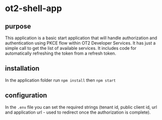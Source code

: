 # ot2-shell-app

## purpose
This application is a basic start application that will handle authorization and authentication using PKCE flow within OT2 Developer Services.
It has just a simple call to get the list of available services.
It includes code for automatically refreshing the token from a refresh token.

## installation
In the application folder run `npm install` then `npm start`

## configuration
In the `.env` file you can set the required strings (tenant id, public client id, url and application url - used to redirect once the authorization is complete).
